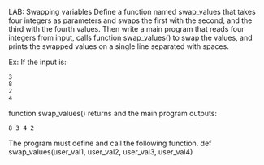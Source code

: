  LAB: Swapping variables
Define a function named swap_values that takes four integers as parameters and swaps the first with the second, and the third with the fourth values. Then write a main program that reads four integers from input, calls function swap_values() to swap the values, and prints the swapped values on a single line separated with spaces.

Ex: If the input is:

    3
    8
    2
    4
function swap_values() returns and the main program outputs:

    8 3 4 2
The program must define and call the following function.
def swap_values(user_val1, user_val2, user_val3, user_val4)